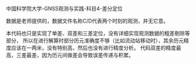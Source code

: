 中国科学院大学-GNSS观测与实践-科目4-差分定位

数据是老师提供的，数据文件名称C/D代表两个时刻的观测，并无它意。

本代码也只是实现了单差、双差和三差定位，没有详细实现观测数据的粗差剔除等部分，
所以在进行解算时部分历元准确度不够（比如流动站移动时），其余历元精度应该在一两米，没有特别高，然后也没有进行精度分析。
代码双差的精度最高，三差最差，因为历元间做差会导致误差传递与积累。
